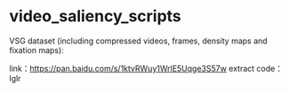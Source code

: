 # video_saliency_scripts
VSG dataset (including compressed videos, frames, density maps and fixation maps): 

  link：https://pan.baidu.com/s/1ktvRWuy1WrlE5Uqge3S57w 
  extract code：lglr 
